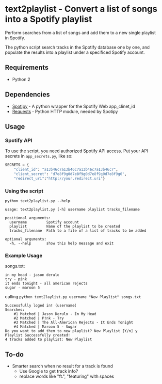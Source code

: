 # text2playlist - Convert a list of songs into a Spotify playlist
Perform searches from a list of songs and add them to a new single playlist in Spotify.

The python script search tracks in the Spotify database one by one,
and populate the results into a playlist under a specificed Spotify account.

## Requirements
* Python 2

## Dependencies
* [Spotipy](https://github.com/plamere/spotipy) - A python wrapper for the
Spotify Web app_clinet_id
* [Requests](https://github.com/kennethreitz/requests) - Python HTTP module, needed by Spotipy

## Usage
### Spotify API
To use the script, you need authorized Spotify API access.
Put your API secrets in `app_secrets.py`, like so:
```python
SECRETS = {
    "client_id": "a13b46c7a13b46c7a13b46c7a13b46c7",
    "client_secret": "d7e8f9g0d7e8f9g0d7e8f9g0d7e8f9g0",
    "redirect_uri":"http://your.redirect.uri"}
```

### Using the script
`python text2playlist.py --help`
```
usage: text2playlist.py [-h] username playlist tracks_filename

positional arguments:
  username         Spotify account
  playlist         Name of the playlist to be created
  tracks_filename  Path to a file of a list of tracks to be added

optional arguments:
  -h, --help       show this help message and exit
```

### Example Usage
songs.txt:
```
in my head - jason derulo
try - pink
it ends tonight - all american rejects
sugar - maroon 5
```

calling
`python text2laylist.py username "New Playlist" songs.txt`

```
Successfully loged in! (username)
Searches:
	#1 Matched | Jason Derulo - In My Head
	#2 Matched | P!nk - Try
	#3 Matched | The All-American Rejects - It Ends Tonight
	#4 Matched | Maroon 5 - Sugar
Do you want to add them to new playlist? New Playlist [Y/n] y
Playlist Successfully created!
4 tracks added to playlist: New Playlist
```

## To-do
* Smarter search when no result for a track is found
    * Use Google to get track info?
    * replace words like "ft.", "featuring" with spaces
